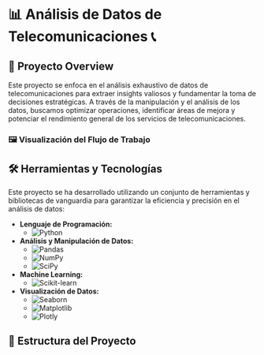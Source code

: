 # 📊 Análisis de Datos de Telecomunicaciones 📞

## 🚀 Proyecto Overview

Este proyecto se enfoca en el análisis exhaustivo de datos de telecomunicaciones para extraer insights valiosos y fundamentar la toma de decisiones estratégicas. A través de la manipulación y el análisis de los datos, buscamos optimizar operaciones, identificar áreas de mejora y potenciar el rendimiento general de los servicios de telecomunicaciones.

### 🖼️ Visualización del Flujo de Trabajo

## 🛠️ Herramientas y Tecnologías

Este proyecto se ha desarrollado utilizando un conjunto de herramientas y bibliotecas de vanguardia para garantizar la eficiencia y precisión en el análisis de datos:

* **Lenguaje de Programación:**
    * ![Python](https://img.shields.io/badge/-Python-3776AB?style=for-the-badge&logo=python&logoColor=white)
* **Análisis y Manipulación de Datos:**
    * ![Pandas](https://img.shields.io/badge/-Pandas-150458?style=for-the-badge&logo=pandas&logoColor=white)
    * ![NumPy](https://img.shields.io/badge/-NumPy-013243?style=for-the-badge&logo=numpy&logoColor=white)
    * ![SciPy](https://img.shields.io/badge/-SciPy-8CAAE6?style=for-the-badge&logo=scipy&logoColor=white)
* **Machine Learning:**
    * ![Scikit-learn](https://img.shields.io/badge/-Scikit--learn-F7931E?style=for-the-badge&logo=scikit-learn&logoColor=white)
* **Visualización de Datos:**
    * ![Seaborn](https://img.shields.io/badge/-Seaborn-4B8BBE?style=for-the-badge)
    * ![Matplotlib](https://img.shields.io/badge/-Matplotlib-11557C?style=for-the-badge)
    * ![Plotly](https://img.shields.io/badge/-Plotly-3F4F75?style=for-the-badge&logo=plotly&logoColor=white)

## 📁 Estructura del Proyecto